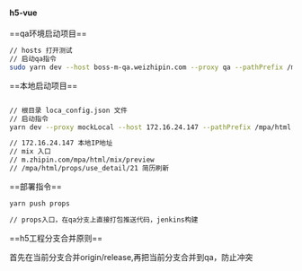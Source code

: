 #### h5-vue

==qa环境启动项目==

```bash
// hosts 打开测试
// 启动qa指令
sudo yarn dev --host boss-m-qa.weizhipin.com --proxy qa --pathPrefix /mpa/html --port 80 --entryWhite props 
```

==本地启动项目==

```bash

// 根目录 loca_config.json 文件
// 启动指令
yarn dev --proxy mockLocal --host 172.16.24.147 --pathPrefix /mpa/html --entryWhite mix

// 172.16.24.147 本地IP地址
// mix 入口
// m.zhipin.com/mpa/html/mix/preview
// /mpa/html/props/use_detail/21 简历刷新
```

==部署指令==

```bash
yarn push props

// props入口，在qa分支上直接打包推送代码，jenkins构建
```



==h5工程分支合并原则==

首先在当前分支合并origin/release,再把当前分支合并到qa，防止冲突

